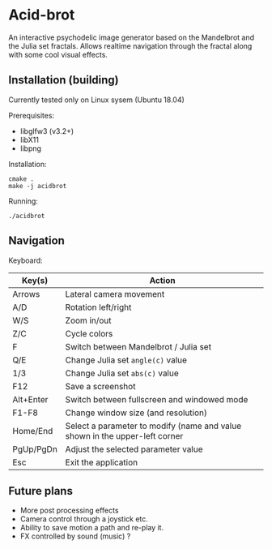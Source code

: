 # Acid-brot

An interactive psychodelic image generator based on the Mandelbrot and the Julia set fractals.
Allows realtime navigation through the fractal along with some cool visual effects.

## Installation (building)

Currently tested only on Linux sysem (Ubuntu 18.04)

Prerequisites:

- libglfw3 (v3.2+)
- libX11
- libpng

Installation:
```
cmake .
make -j acidbrot
```

Running:
```
./acidbrot
```

## Navigation

Keyboard:

|Key(s)|Action|
|---|---|
|Arrows|Lateral camera movement|
|A/D|Rotation left/right|
|W/S|Zoom in/out|
|Z/C|Cycle colors|
|F|Switch between Mandelbrot / Julia set|
|Q/E|Change Julia set `angle(c)` value|
|1/3|Change Julia set `abs(c)` value|
|F12|Save a screenshot|
|Alt+Enter|Switch between fullscreen and windowed mode|
|F1-F8|Change window size (and resolution)|
|Home/End|Select a parameter to modify (name and value shown in the upper-left corner|
|PgUp/PgDn|Adjust the selected parameter value|
|Esc|Exit the application|

## Future plans

- More post processing effects
- Camera control through a joystick etc.
- Ability to save motion a path and re-play it.
- FX controlled by sound (music) ?